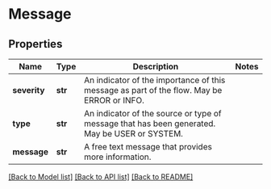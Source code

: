 # Message

## Properties
Name | Type | Description | Notes
------------ | ------------- | ------------- | -------------
**severity** | **str** | An indicator of the importance of this message as part of the flow. May be ERROR or INFO. | 
**type** | **str** | An indicator of the source or type of message that has been generated. May be USER or SYSTEM. | 
**message** | **str** | A free text message that provides more information. | 

[[Back to Model list]](../README.md#documentation-for-models) [[Back to API list]](../README.md#documentation-for-api-endpoints) [[Back to README]](../README.md)



